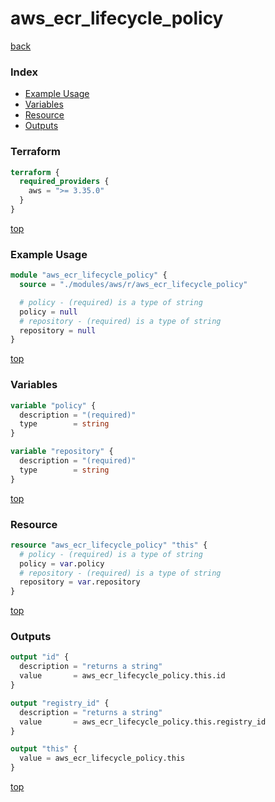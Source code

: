 # aws_ecr_lifecycle_policy

[back](../aws.md)

### Index

- [Example Usage](#example-usage)
- [Variables](#variables)
- [Resource](#resource)
- [Outputs](#outputs)

### Terraform

```terraform
terraform {
  required_providers {
    aws = ">= 3.35.0"
  }
}
```

[top](#index)

### Example Usage

```terraform
module "aws_ecr_lifecycle_policy" {
  source = "./modules/aws/r/aws_ecr_lifecycle_policy"

  # policy - (required) is a type of string
  policy = null
  # repository - (required) is a type of string
  repository = null
}
```

[top](#index)

### Variables

```terraform
variable "policy" {
  description = "(required)"
  type        = string
}

variable "repository" {
  description = "(required)"
  type        = string
}
```

[top](#index)

### Resource

```terraform
resource "aws_ecr_lifecycle_policy" "this" {
  # policy - (required) is a type of string
  policy = var.policy
  # repository - (required) is a type of string
  repository = var.repository
}
```

[top](#index)

### Outputs

```terraform
output "id" {
  description = "returns a string"
  value       = aws_ecr_lifecycle_policy.this.id
}

output "registry_id" {
  description = "returns a string"
  value       = aws_ecr_lifecycle_policy.this.registry_id
}

output "this" {
  value = aws_ecr_lifecycle_policy.this
}
```

[top](#index)